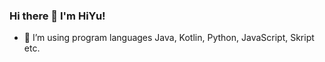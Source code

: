 ### Hi there 👋 I'm HiYu!

- 🤔 I’m using program languages Java, Kotlin, Python, JavaScript, Skript etc.
